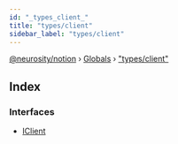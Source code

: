 ```yaml
---
id: "_types_client_"
title: "types/client"
sidebar_label: "types/client"
---
```


[@neurosity/notion](../index.md) › [Globals](../globals.md) › ["types/client"](_types_client_.md)

## Index

### Interfaces

* [IClient](../interfaces/_types_client_.iclient.md)
